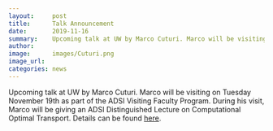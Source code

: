```yaml
---
layout:     post
title:      Talk Announcement
date:       2019-11-16
summary:    Upcoming talk at UW by Marco Cuturi. Marco will be visiting on Tuesday November 19th as part of the ADSI Visiting Faculty Program. During his visit, Marco will be giving an ADSI Distinguished Lecture on Computational Optimal Transport.
author:     
image:      images/Cuturi.png
image_url:  
categories: news
---
```

Upcoming talk at UW by Marco Cuturi. Marco will be visiting on Tuesday November 19th as part of the ADSI Visiting Faculty Program. During his visit, Marco will be giving an ADSI Distinguished Lecture on Computational Optimal Transport. Details can be found [here](https://blogs.uw.edu/tops/marco-cuturi-computational-optimal-transport/).
